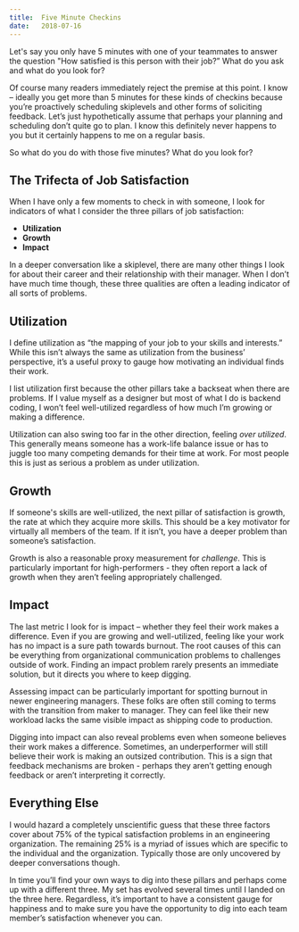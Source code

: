 ```yaml
---
title:  Five Minute Checkins
date:   2018-07-16
---
```

Let's say you only have 5 minutes with one of your teammates to answer the question "How satisfied is this person with their job?” What do you ask and what do you look for?

Of course many readers immediately reject the premise at this point. I know – ideally you get more than 5 minutes for these kinds of checkins because you’re proactively scheduling skiplevels and other forms of soliciting feedback. Let’s just hypothetically assume that perhaps your planning and scheduling don’t quite go to plan. I know this definitely never happens to you but it certainly happens to me on a regular basis.

So what do you do with those five minutes? What do you look for?

## The Trifecta of Job Satisfaction

When I have only a few moments to check in with someone, I look for indicators of what I consider the three pillars of job satisfaction:

* **Utilization**
* **Growth**
* **Impact**

In a deeper conversation like a skiplevel, there are many other things I look for about their career and their relationship with their manager. When I don’t have much time though, these three qualities are often a leading indicator of all sorts of problems.

## Utilization

I define utilization as “the mapping of your job to your skills and interests.” While this isn’t always the same as utilization from the business’ perspective, it’s a useful proxy to gauge how motivating an individual finds their work.

I list utilization first because the other pillars take a backseat when there are problems. If I value myself as a designer but most of what I do is backend coding, I won’t feel well-utilized regardless of how much I’m growing or making a difference.

Utilization can also swing too far in the other direction, feeling _over utilized_. This generally means someone has a work-life balance issue or has to juggle too many competing demands for their time at work. For most people this is just as serious a problem as under utilization.

## Growth

If someone's skills are well-utilized, the next pillar of satisfaction is growth, the rate at which they acquire more skills. This should be a key motivator for virtually all members of the team. If it isn’t, you have a deeper problem than someone’s satisfaction.

Growth is also a reasonable proxy measurement for _challenge_. This is particularly important for high-performers - they often report a lack of growth when they aren’t feeling appropriately challenged.

## Impact

The last metric I look for is impact – whether they feel their work makes a difference. Even if you are growing and well-utilized, feeling like your work has no impact is a sure path towards burnout. The root causes of this can be everything from organizational communication problems to challenges outside of work. Finding an impact problem rarely presents an immediate solution, but it directs you where to keep digging.

Assessing impact can be particularly important for spotting burnout in newer engineering managers. These folks are often still coming to terms with the transition from maker to manager. They can feel like their new workload lacks the same visible impact as shipping code to production.

Digging into impact can also reveal problems even when someone believes their work makes a difference. Sometimes, an underperformer will still believe their work is making an outsized contribution. This is a sign that feedback mechanisms are broken - perhaps they aren’t getting enough feedback or aren’t interpreting it correctly.

## Everything Else

I would hazard a completely unscientific guess that these three factors cover about 75% of the typical satisfaction problems in an engineering organization. The remaining 25% is a myriad of issues which are specific to the individual and the organization. Typically those are only uncovered by deeper conversations though.

In time you’ll find your own ways to dig into these pillars and perhaps come up with a different three. My set has evolved several times until I landed on the three here. Regardless, it’s important to have a consistent gauge for happiness and to make sure you have the opportunity to dig into each team member’s satisfaction whenever you can.
